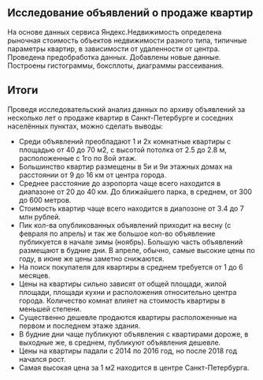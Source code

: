 ## Исследование объявлений о продаже квартир

На основе данных сервиса Яндекс.Недвижимость определена рыночная стоимость
объектов недвижимости разного типа, типичные параметры квартир, в зависимости от
удаленности от центра. Проведена предобработка данных. Добавлены новые данные.
Построены гистограммы, боксплоты, диаграммы рассеивания.

## Итоги

Проведя исследовательский анализ данных по архиву объявлений за несколько лет о продаже квартир в Санкт-Петербурге и соседних населённых пунктах, можно сделать выводы:  

- Среди объявлений преобладают 1 и 2х комнатные квартиры с площадью от 40 до 70 м2, с высотой потолка от 2.5 до 2.8 м, расположенные с 1го по 8ой этаж.  
- Большинство квартир размещены в 5и и 9и этажных домах на расстоянии от 9 до 16 км от центра города.  
- Среднее расстояние до аэропорта чаще всего находится в диапазоне от 20 до 40 км. До ближайшего парка, в среднем, от 300 до 600 метров.  
- Стоимость квартир чаще всего находится в диапозоне от 3.4 до 7 млн рублей.  
- Пик кол-ва опубликованных объявлений приходит на весну (с февраля по апрель) и так же большое кол-во объявление публикуется в начале зимы (ноябрь). Большую часть объявлений размещают в будние дни. В апреле, обычно, самые высокие цены по году, в июне же цены заметно снижаются.  
- На поиск покупателя для квартиры в среднем требуется от 1 до 6 месяцев.  
- Цены на квартиры сильно зависят от общей площади, жилой площади, площади кухни и расположения относительно центра города. Количество комнат влияет на стоимость квартиры в меньшей степени.  
- Существенно дешевле продаются квартиры расположенные на первом и последнем этаже здания.  
- В будние дни чаще публикуют объявления с квартирами дороже, в выходные же, в среднем, публикуют объявления дешевле.  
- Цены на квартиры падали с 2014 по 2016 год, но после 2018 год начался рост.  
- Самая высокая цена за 1 м2 находится в центре Санкт-Петербурга.  
